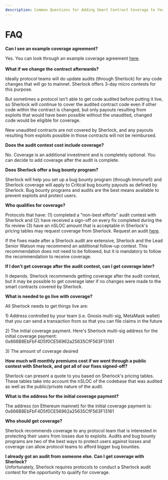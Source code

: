 ```yaml
---
description: Common Questions for Adding Smart Contract Coverage to Your Protocol
---
```


# FAQ

**Can I see an example coverage agreement?**

Yes. You can look through an example coverage agreement [here](https://docs.google.com/document/d/1ubWlKWrm0cOIddmvE1srKaAPfXPn9iSatDoylS3mepg/edit?usp=sharing).\
\
**What if we change the contract afterwards?**

Ideally protocol teams will do update audits (through Sherlock) for any code changes that will go to mainnet. Sherlock offers 3-day micro contests for this purpose.&#x20;

But sometimes a protocol isn't able to get code audited before putting it live, so Sherlock will continue to cover the audited contract code even if other code within the contract is changed, but only payouts resulting from exploits that would have been possible without the unaudited, changed code would be eligible for coverage.

New unaudited contracts are not covered by Sherlock, and any payouts resulting from exploits possible in those contracts will not be reimbursed.&#x20;

**Does the audit contest cost include coverage?**

No. Coverage is an additional investment and is completely optional. You can decide to add coverage after the audit is complete.&#x20;

**Does Sherlock offer a bug bounty program?**

Sherlock will help you set up a bug bounty program (through Immunefi) and Sherlock coverage will apply to Critical bug bounty payouts as defined by Sherlock. Bug bounty programs and audits are the best means available to prevent exploits and protect users.&#x20;

**Who qualifies for coverage?**

Protocols that have: (1) completed a "non-best efforts" audit contest with Sherlock and (2) have received a sign-off on every fix completed during the fix review (3) have an nSLOC amount that is acceptable in Sherlock's pricing tables may request coverage from Sherlock. Request an audit [here](https://audits.sherlock.xyz/request-audit).

If the fixes made after a Sherlock audit are extensive, Sherlock and the Lead Senior Watson may recommend an additional follow-up contest. This recommendation does not need to be followed, but it is mandatory to follow the recommendation to receive coverage.&#x20;

**If I don't get coverage after the audit contest, can I get coverage later?**

It depends. Sherlock recommends getting coverage after the audit contest, but it may be possible to get coverage later if no changes were made to the smart contracts covered by Sherlock.

**What is needed to go live with coverage?**

All Sherlock needs to get things live are:&#x20;

1\) Address controlled by your team (i.e. Gnosis multi-sig, MetaMask wallet) that you can send a transaction from so that you can file claims in the future&#x20;

2\) The initial coverage payment. Here's Sherlock multi-sig address for the initial coverage payment: 0x666B8EbFbF4D5f0CE56962a25635CfF563F13161&#x20;

3\) The amount of coverage desired

**How much will monthly premiums cost if we went through a public contest with Sherlock, and got all of our fixes signed-off?**

Sherlock can present a quote to you based on Sherlock's pricing tables. These tables take into account the nSLOC of the codebase that was audited as well as the public/private nature of the audit.&#x20;

**What is the address for the initial coverage payment?**&#x20;

The address (on Ethereum mainnet) for the initial coverage payment is: 0x666B8EbFbF4D5f0CE56962a25635CfF563F13161&#x20;

**Who should get coverage?**

Sherlock recommends coverage to any protocol team that is interested in protecting their users from losses due to exploits. Audits and bug bounty programs are two of the best ways to protect users against losses and coverage can allow protocol teams to afford bigger bug bounties.&#x20;

**I already got an audit from someone else. Can I get coverage with Sherlock?**\
Unfortunately, Sherlock requires protocols to conduct a Sherlock audit contest for the opportunity to qualify for coverage.

